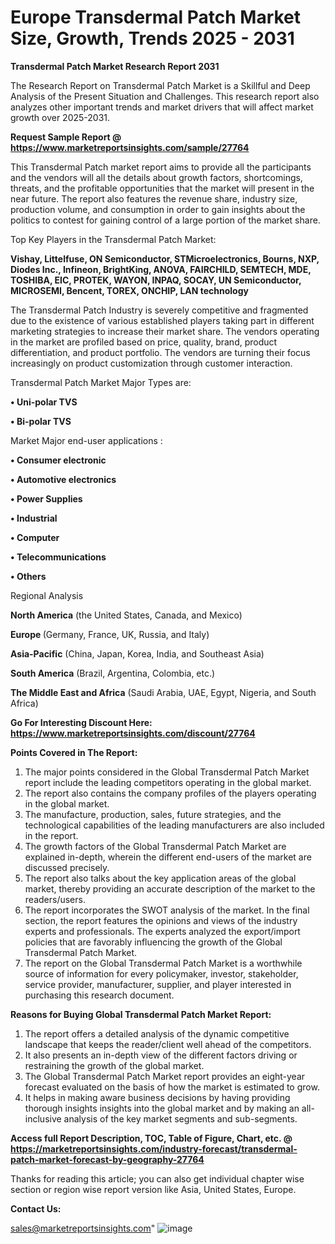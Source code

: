# Europe Transdermal Patch Market Size, Growth, Trends 2025 - 2031

<strong>Transdermal Patch Market Research Report 2031</strong>

The Research Report on Transdermal Patch Market is a Skillful and Deep Analysis of the Present Situation and Challenges. This research report also analyzes other important trends and market drivers that will affect market growth over 2025-2031.

<strong>Request Sample Report @ <a href=https://www.marketreportsinsights.com/sample/27764>https://www.marketreportsinsights.com/sample/27764</a></strong>

This Transdermal Patch market report aims to provide all the participants and the vendors will all the details about growth factors, shortcomings, threats, and the profitable opportunities that the market will present in the near future. The report also features the revenue share, industry size, production volume, and consumption in order to gain insights about the politics to contest for gaining control of a large portion of the market share.

Top Key Players in the Transdermal Patch Market:

<strong>Vishay, Littelfuse, ON Semiconductor, STMicroelectronics, Bourns, NXP, Diodes Inc., Infineon, BrightKing, ANOVA, FAIRCHILD, SEMTECH, MDE, TOSHIBA, EIC, PROTEK, WAYON, INPAQ, SOCAY, UN Semiconductor, MICROSEMI, Bencent, TOREX, ONCHIP, LAN technology</strong>

The Transdermal Patch Industry is severely competitive and fragmented due to the existence of various established players taking part in different marketing strategies to increase their market share. The vendors operating in the market are profiled based on price, quality, brand, product differentiation, and product portfolio. The vendors are turning their focus increasingly on product customization through customer interaction.

Transdermal Patch Market Major Types are:

<strong>• Uni-polar TVS

• Bi-polar TVS</strong>

Market Major end-user applications :

<strong>• Consumer electronic

• Automotive electronics

• Power Supplies

• Industrial

• Computer

• Telecommunications

• Others</strong>

Regional Analysis

</u><strong><b>North America</b></strong> (the United States, Canada, and Mexico)

<strong><b>Europe </b></strong>(Germany, France, UK, Russia, and Italy)

<strong><b>Asia-Pacific</b></strong> (China, Japan, Korea, India, and Southeast Asia)

<strong><b>South America</b></strong> (Brazil, Argentina, Colombia, etc.)

<strong><b>The Middle East and Africa</b></strong> (Saudi Arabia, UAE, Egypt, Nigeria, and South Africa)

<strong>Go For Interesting Discount Here: <a href=https://www.marketreportsinsights.com/discount/27764>https://www.marketreportsinsights.com/discount/27764</a></strong>

<strong>Points Covered in The Report:</strong>
<ol>
  <li>The major points considered in the Global Transdermal Patch Market report include the leading competitors operating in the global market.</li>
  <li>The report also contains the company profiles of the players operating in the global market.</li>
  <li>The manufacture, production, sales, future strategies, and the technological capabilities of the leading manufacturers are also included in the report.</li>
  <li>The growth factors of the Global Transdermal Patch Market are explained in-depth, wherein the different end-users of the market are discussed precisely.</li>
  <li>The report also talks about the key application areas of the global market, thereby providing an accurate description of the market to the readers/users.</li>
  <li>The report incorporates the SWOT analysis of the market. In the final section, the report features the opinions and views of the industry experts and professionals. The experts analyzed the export/import policies that are favorably influencing the growth of the Global Transdermal Patch Market.</li>
  <li>The report on the Global Transdermal Patch Market is a worthwhile source of information for every policymaker, investor, stakeholder, service provider, manufacturer, supplier, and player interested in purchasing this research document.</li>
</ol>
<strong>Reasons for Buying Global Transdermal Patch Market Report:</strong>

<ol>
  <li>The report offers a detailed analysis of the dynamic competitive landscape that keeps the reader/client well ahead of the competitors.</li>
  <li>It also presents an in-depth view of the different factors driving or restraining the growth of the global market.</li>
  <li>The Global Transdermal Patch Market report provides an eight-year forecast evaluated on the basis of how the market is estimated to grow.</li>
  <li>It helps in making aware business decisions by having providing thorough insights insights into the global market and by making an all-inclusive analysis of the key market segments and sub-segments.</li>
</ol>
<strong>Access full Report Description, TOC, Table of Figure, Chart, etc. @ <a href=https://marketreportsinsights.com/industry-forecast/transdermal-patch-market-forecast-by-geography-27764>https://marketreportsinsights.com/industry-forecast/transdermal-patch-market-forecast-by-geography-27764</a></strong>


Thanks for reading this article; you can also get individual chapter wise section or region wise report version like Asia, United States, Europe.

<strong>Contact Us:</strong>

sales@marketreportsinsights.com"
![image](https://github.com/user-attachments/assets/ee68938d-e2cd-4181-bb52-fde7cd07bee6)
